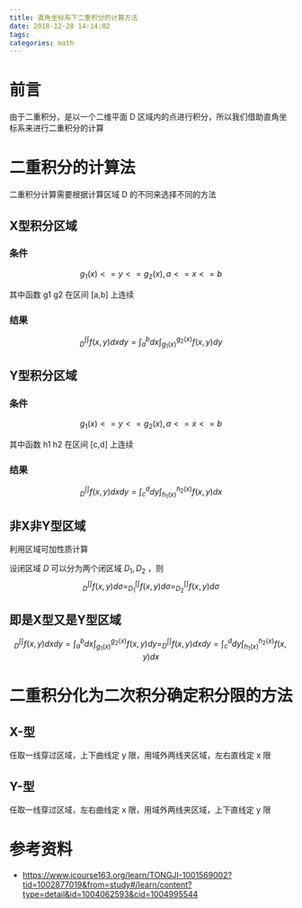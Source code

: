 ```yaml
---
title: 直角坐标系下二重积分的计算方法
date: 2018-12-28 14:14:02
tags:
categories: math
---
```


# 前言

由于二重积分，是以一个二维平面 D 区域内的点进行积分，所以我们借助直角坐标系来进行二重积分的计算

 

# 二重积分的计算法

二重积分计算需要根据计算区域 D 的不同来选择不同的方法

## X型积分区域

### 条件

$$
{g_1(x)} <= y <= {g_2(x)}, a<=x<=b
$$

其中函数 g1 g2 在区间 [a,b] 上连续

### 结果

$$
^{\int\int}_D f(x,y)dxdy = \int_a^b dx \int_{g_1(x)}^{g_2(x)} f(x,y)dy
$$

## Y型积分区域

### 条件

$$
{g_1(x)} <= y <= {g_2(x)}, a<=x<=b
$$

其中函数 h1 h2 在区间 [c,d] 上连续

### 结果

$$
^{\int\int}_D f(x,y)dxdy = \int_c^d dy \int_{h_1(x)}^{h_2(x)} f(x,y)dx
$$

## 非X非Y型区域

利用区域可加性质计算

设闭区域 $D$ 可以分为两个闭区域 $D_1 , D_2$ ，则
$$
^{\int\int}_D f(x,y)d \sigma = ^{\int\int}_{D_1} f(x,y)d \sigma = ^{\int\int}_{D_2} f(x,y)d \sigma
$$

## 即是X型又是Y型区域

$$
^{\int\int}_D f(x,y)dxdy = \int_a^b dx \int_{g_1(x)}^{g_2(x)} f(x,y)dy = ^{\int\int}_D f(x,y)dxdy = \int_c^d dy \int_{h_1(x)}^{h_2(x)} f(x,y)dx
$$



# 二重积分化为二次积分确定积分限的方法

## X-型

任取一线穿过区域，上下曲线定 y 限，用域外两线夹区域，左右直线定 x 限

## Y-型

任取一线穿过区域，左右曲线定 x 限，用域外两线夹区域，上下直线定 y 限





# 参考资料

- https://www.icourse163.org/learn/TONGJI-1001569002?tid=1002877019&from=study#/learn/content?type=detail&id=1004062593&cid=1004995544